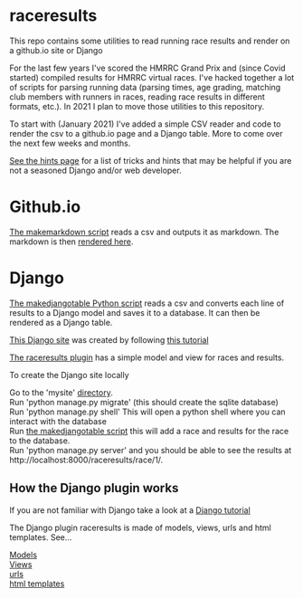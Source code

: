 # raceresults
This repo contains some utilities to read running race results and render on a github.io site or Django

For the last few years I've scored the HMRRC Grand Prix and (since Covid started) compiled results for HMRRC virtual races.  I've hacked together a lot of scripts for parsing running data (parsing times, age grading, matching club members with runners in races, reading race results in different formats, etc.).  In 2021 I plan to move those utilities to this repository.  

To start with (January 2021) I've added a simple CSV reader and code to render the csv to a github.io page and a Django table.   More to come over the next few weeks and months. 

[See the hints page](https://github.com/bnorthan/raceresults/blob/main/hints.md) for a list of tricks and hints that may be helpful if you are not a seasoned Django and/or web developer.

# Github.io

[The makemarkdown script](https://github.com/bnorthan/raceresults/blob/main/src/scripts/makemarkdown.py) reads a csv and outputs it as markdown.  The markdown is then [rendered here](https://bnorthan.github.io/raceresults/results/2020/VirtualStockade).

# Django

[The makedjangotable Python script](https://github.com/bnorthan/raceresults/blob/main/src/scripts/makedjangotable.py) reads a csv and converts each line of results to a Django model and saves it to a database.  It can then be rendered as a Django table.  

[This Django site](https://github.com/bnorthan/raceresults/tree/main/django/mysite) was created by following [this tutorial](https://docs.djangoproject.com/en/3.1/intro/tutorial01/) 

[The raceresults plugin](https://github.com/bnorthan/raceresults/tree/main/django/mysite/raceresults) has a simple model and view for races and results. 

To create the Django site locally 

Go to the 'mysite' [directory](https://github.com/bnorthan/raceresults/tree/main/django/mysite).  
Run 'python manage.py migrate' (this should create the sqlite database)  
Run 'python manage.py shell' This will open a python shell where you can interact with the database  
Run [the makedjangotable script](https://github.com/bnorthan/raceresults/tree/main/django/mysite) this will add a race and results for the race to the database.  
Run 'python manage.py server' and you should be able to see the results at http://localhost:8000/raceresults/race/1/.  

## How the Django plugin works  

If you are not familiar with Django take a look at a [Django tutorial](https://docs.djangoproject.com/en/3.1/intro/tutorial01/)

The Django plugin raceresults is made of models, views, urls and html templates.  See...

[Models](https://github.com/bnorthan/raceresults/blob/main/django/mysite/raceresults/models.py)  
[Views](https://github.com/bnorthan/raceresults/blob/main/django/mysite/raceresults/views.py)  
[urls](https://github.com/bnorthan/raceresults/blob/main/django/mysite/raceresults/urls.py)  
[html templates](https://github.com/bnorthan/raceresults/tree/main/django/mysite/raceresults/templates)


